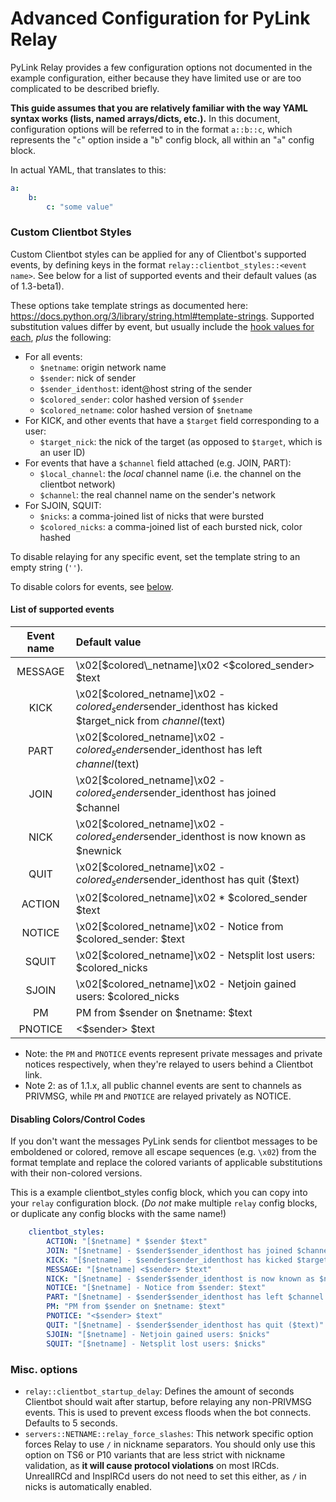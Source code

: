 # Advanced Configuration for PyLink Relay

PyLink Relay provides a few configuration options not documented in the example configuration, either because they have limited use or are too complicated to be described briefly.

**This guide assumes that you are relatively familiar with the way YAML syntax works (lists, named arrays/dicts, etc.).** In this document, configuration options will be referred to in the format `a::b::c`, which represents the "`c`" option inside a "`b`" config block, all within an "`a`" config block.

In actual YAML, that translates to this:

```yaml
a:
    b:
        c: "some value"
```

### Custom Clientbot Styles

Custom Clientbot styles can be applied for any of Clientbot's supported events, by defining keys in the format `relay::clientbot_styles::<event name>`. See below for a list of supported events and their default values (as of 1.3-beta1).

These options take template strings as documented here: https://docs.python.org/3/library/string.html#template-strings. Supported substitution values differ by event, but usually include the [hook values for each](technical/hooks-reference.md#irc-command-hooks), *plus* the following:

- For all events:
    - `$netname`: origin network name
    - `$sender`: nick of sender
    - `$sender_identhost`: ident@host string of the sender
    - `$colored_sender`: color hashed version of `$sender`
    - `$colored_netname`: color hashed version of `$netname`
- For KICK, and other events that have a `$target` field corresponding to a user:
    - `$target_nick`: the nick of the target (as opposed to `$target`, which is an user ID)
- For events that have a `$channel` field attached (e.g. JOIN, PART):
    - `$local_channel`: the *local* channel name (i.e. the channel on the clientbot network)
    - `$channel`: the real channel name on the sender's network
- For SJOIN, SQUIT:
    - `$nicks`: a comma-joined list of nicks that were bursted
    - `$colored_nicks`: a comma-joined list of each bursted nick, color hashed

To disable relaying for any specific event, set the template string to an empty string (`''`).

To disable colors for events, see [below](#disabling-colorscontrol-codes).

#### List of supported events

|Event name|Default value|
| :---: | :--- |
MESSAGE  | \x02[$colored\_netname]\x02 <$colored\_sender> $text
KICK     | \x02[$colored\_netname]\x02 - $colored_sender$sender\_identhost has kicked $target_nick from $channel ($text)
PART     | \x02[$colored\_netname]\x02 - $colored_sender$sender\_identhost has left $channel ($text)
JOIN     | \x02[$colored\_netname]\x02 - $colored_sender$sender\_identhost has joined $channel
NICK     | \x02[$colored\_netname]\x02 - $colored_sender$sender\_identhost is now known as $newnick
QUIT     | \x02[$colored\_netname]\x02 - $colored_sender$sender\_identhost has quit ($text)
ACTION   | \x02[$colored\_netname]\x02 * $colored\_sender $text
NOTICE   | \x02[$colored\_netname]\x02 - Notice from $colored\_sender: $text
SQUIT    | \x02[$colored\_netname]\x02 - Netsplit lost users: $colored\_nicks
SJOIN    | \x02[$colored\_netname]\x02 - Netjoin gained users: $colored\_nicks
PM       | PM from $sender on $netname: $text
PNOTICE  | <$sender> $text

- Note: the `PM` and `PNOTICE` events represent private messages and private notices respectively, when they're relayed to users behind a Clientbot link.
- Note 2: as of 1.1.x, all public channel events are sent to channels as PRIVMSG, while `PM` and `PNOTICE` are relayed privately as NOTICE.

#### Disabling Colors/Control Codes

If you don't want the messages PyLink sends for clientbot messages to be emboldened or colored,
remove all escape sequences (e.g. `\x02`) from the format template and replace the colored variants
of applicable substitutions with their non-colored versions.

This is a example clientbot_styles config block, which you can copy into your `relay` configuration block.
(*Do not* make multiple `relay` config blocks, or duplicate any config blocks with the same name!)

```yaml
    clientbot_styles:
        ACTION: "[$netname] * $sender $text"
        JOIN: "[$netname] - $sender$sender_identhost has joined $channel"
        KICK: "[$netname] - $sender$sender_identhost has kicked $target_nick from $channel ($text)"
        MESSAGE: "[$netname] <$sender> $text"
        NICK: "[$netname] - $sender$sender_identhost is now known as $newnick"
        NOTICE: "[$netname] - Notice from $sender: $text"
        PART: "[$netname] - $sender$sender_identhost has left $channel ($text)"
        PM: "PM from $sender on $netname: $text"
        PNOTICE: "<$sender> $text"
        QUIT: "[$netname] - $sender$sender_identhost has quit ($text)"
        SJOIN: "[$netname] - Netjoin gained users: $nicks"
        SQUIT: "[$netname] - Netsplit lost users: $nicks"
```

### Misc. options
- `relay::clientbot_startup_delay`: Defines the amount of seconds Clientbot should wait after startup, before relaying any non-PRIVMSG events. This is used to prevent excess floods when the bot connects. Defaults to 5 seconds.
- `servers::NETNAME::relay_force_slashes`: This network specific option forces Relay to use `/` in nickname separators. You should only use this option on TS6 or P10 variants that are less strict with nickname validation, as **it will cause protocol violations** on most IRCds. UnrealIRCd and InspIRCd users do not need to set this either, as `/` in nicks is automatically enabled.
